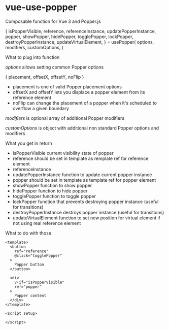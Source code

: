# vue-use-popper

Composable function for Vue 3 and Popper.js


{
  isPopperVisible,
  reference,
  referenceInstance,
  updatePopperInstance,
  popper,
  showPopper,
  hidePopper,
  togglePopper,
  lockPopper,
  destroyPopperInstance,
  updateVirtualElement,
} = usePopper(
  options,
  modifiers,
  customOptions,
)

What to plug into function

*options* allows setting common Popper options

{ placement, offsetX, offsetY, noFlip }

- placement is one of valid Popper placement options
- offsetX and offsetY lets you displace a popper element from its reference element 
- noFlip can change the placement of a popper when it's scheduled to overflow a given boundary

*modifiers* is optional array of additional Popper modifiers

*customOptions* is object with additional non standard Popper options and modifiers

What you get in return

- isPopperVisible current visibility state of popper
- reference should be set in template as remplate ref for reference element
- referenceInstance
- updatePopperInstance function to update current popper instance
- popper should be set in template as template ref for popper element
- showPopper function to show popper
- hidePopper function to hide popper
- togglePopper function to toggle popper
- lockPopper function that prevents destroying popper instance (useful for transitions)
- destroyPopperInstance destroys popper instance (useful for transitions)
- updateVirtualElement function to set new position for virtual element if not using real reference element

What to do with those

```
<template>
  <button 
    ref="reference" 
    @click="togglePopper"
  >
    Popper button
  </button>

  <div 
    v-if="isPopperVisible"
    ref="popper"
  >
    Popper content
  </div>
</template>
```
```
<script setup>

</script>
```
